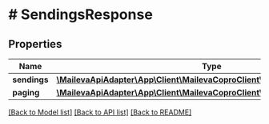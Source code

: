 # # SendingsResponse

## Properties

Name | Type | Description | Notes
------------ | ------------- | ------------- | -------------
**sendings** | [**\MailevaApiAdapter\App\Client\MailevaCoproClient\Model\SendingResponse[]**](SendingResponse.md) |  | [optional]
**paging** | [**\MailevaApiAdapter\App\Client\MailevaCoproClient\Model\Paging**](Paging.md) |  | [optional]

[[Back to Model list]](../../README.md#models) [[Back to API list]](../../README.md#endpoints) [[Back to README]](../../README.md)
